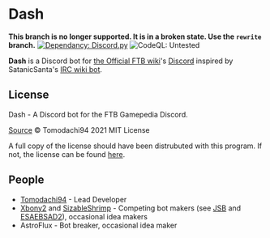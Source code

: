 # Dash
**This branch is no longer supported. It is in a broken state. Use the `rewrite` branch.**
[![Dependancy: Discord.py](https://img.shields.io/badge/dependency-discord.py-lightgrey)](https://github.com/Rapptz/discord.py) ![CodeQL: Untested](https://img.shields.io/badge/CodeQL-Untested-yellow)


__Dash__ is a Discord bot for [the Official FTB wiki](ftb.gamepedia.com)'s [Discord](https://discord.gg/2Pq6Rft) inspired by SatanicSanta's [IRC wiki bot](https://github.com/FTB-Gamepedia/SatanicBot).

## License

Dash - A Discord bot for the FTB Gamepedia Discord.

[Source](https://github.com/Tomodachi94/Dash)
© Tomodachi94 2021 MIT License

A full copy of the license should have been distrubuted with this program. If not, the license can be found [here](https://mit-license.org/).

## People
- [Tomodachi94](https://github.com/Tomodachi94) - Lead Developer
- [Xbony2](https://github.com/Xbony2) and [SizableShrimp](https://github.com/SizableShrimp) -  Competing bot makers (see [JSB](https://github.com/SizableShrimp/JSB) and [ESAEBSAD2](https://github.com/Xbony2/ESAEBSAD2)), occasional idea makers
- AstroFlux - Bot breaker, occasional idea maker
